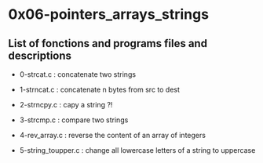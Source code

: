 # 0x06-pointers\_arrays\_strings

## List of fonctions and programs files and descriptions

* 0-strcat.c : concatenate two strings

* 1-strncat.c : concatenate n bytes from src to dest

* 2-strncpy.c : capy a string ?!

* 3-strcmp.c : compare two strings

* 4-rev\_array.c : reverse the content of an array of integers

* 5-string\_toupper.c : change all lowercase letters of a string to uppercase

